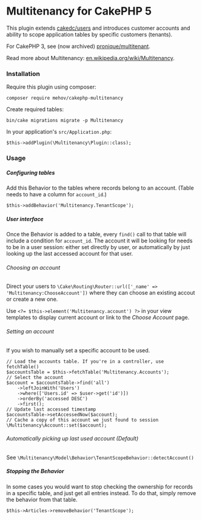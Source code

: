 # Multitenancy for CakePHP 5

This plugin extends [cakedc/users](https://github.com/cakedc/users) and introduces customer accounts and ability to scope application tables by specific customers (tenants).

For CakePHP 3, see (now archived) [pronique/multitenant](https://github.com/pronique/multitenant).

Read more about Multitenancy: [en.wikipedia.org/wiki/Multitenancy](https://en.wikipedia.org/wiki/Multitenancy).

### Installation
Require this plugin using composer:
```
composer require mehov/cakephp-multitenancy
```
Create required tables:
```
bin/cake migrations migrate -p Multitenancy
```
In your application's `src/Application.php`:
```
$this->addPlugin(\Multitenancy\Plugin::class);
```

### Usage

##### Configuring tables
Add this Behavior to the tables where records belong to an account. (Table needs to have a column for `account_id`.)
```
$this->addBehavior('Multitenancy.TenantScope');
```

##### User interface
Once the Behavior is added to a table, every `find()` call to that table will include a condition for `account_id`. The account it will be looking for needs to be in a user session: either set directly by user, or automatically by just looking up the last accessed account for that user.

###### Choosing an account

Direct your users to `\Cake\Routing\Router::url(['_name' => 'Multitenancy:ChooseAccount'])` where they can choose an existing accout or create a new one.

Use `<?= $this->element('Multitenancy.account') ?>` in your view templates to display current account or link to the *Choose Account* page.

###### Setting an account

If you wish to manually set a specific account to be used.

```
// Load the accounts table. If you're in a controller, use fetchTable()
$accountsTable = $this->fetchTable('Multitenancy.Accounts');
// Select the account
$account = $accountsTable->find('all')
    ->leftJoinWith('Users')
    ->where(['Users.id' => $user->get('id')])
    ->orderBy('accessed DESC')
    ->first();
// Update last accessed timestamp
$accountsTable->setAccessedNow($account);
// Cache a copy of this account we just found to session
\Multitenancy\Account::set($account);
```

###### Automatically picking up last used account (Default)

See `\Multitenancy\Model\Behavior\TenantScopeBehavior::detectAccount()`

##### Stopping the Behavior

In some cases you would want to stop checking the ownership for records in a specific table, and just get all entries instead. To do that, simply remove the behavior from that table.

```
$this->Articles->removeBehavior('TenantScope');
```
